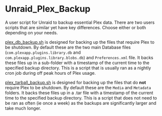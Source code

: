 # Unraid_Plex_Backup
A user script for Unraid to backup essential Plex data. There are two users scripts that are similar yet have key differences. Choose either or both depending on your needs.

[plex_db_backup.sh](plex_db_backup.sh) is designed for backing up the files that require Plex to be shutdown. By default these are the two main Database files (`com.plexapp.plugins.library.db` and `com.plexapp.plugins.library.blobs.db`) and `Preferences.xml` file. It backs these files up in a sub-folder with a timestamp of the current time to the specified backup directory. This is a script that is usually ran as a nightly cron job during off peak hours of Plex usage.

[plex_tarball_backup.sh](plex_tarball_backup.sh) is designed for backing up the files that do **not** require Plex to be shutdown. By default these are the `Media` and `Metadata` folders. It backs these files up in a .tar file with a timestamp of the current time to the specified backup directory. This is a script that does not need to be ran as often (ie once a week) as the backups are significantly larger and take much longer.
